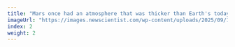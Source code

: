 ```yaml
---
title: "Mars once had an atmosphere that was thicker than Earth's today"
imageUrl: "https://images.newscientist.com/wp-content/uploads/2025/09/15151910/SEI_266234767.jpg?width=788"
index: 2
weight: 2
---
```

